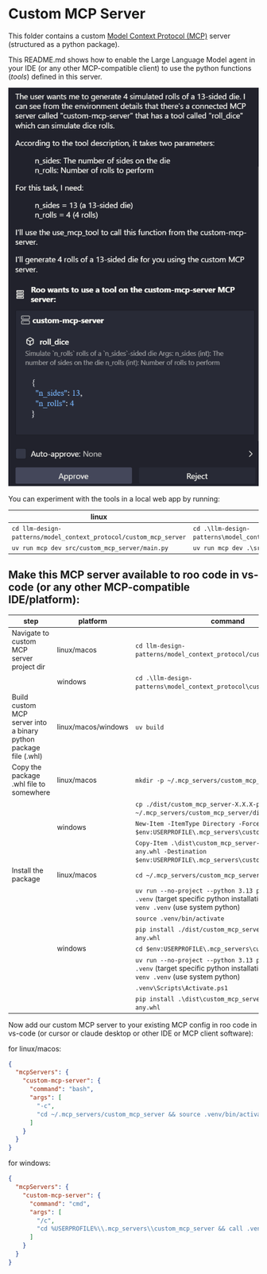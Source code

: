 
# Custom MCP Server

This folder contains a custom [Model Context Protocol (MCP)](https://modelcontextprotocol.io/introduction) server (structured as a python package).

This README.md shows how to enable the Large Language Model agent in your IDE (or any other MCP-compatible client) to use the python functions (*tools*) defined in this server.

![](./roo_code_vs_code_example.png)

You can experiment with the tools in a local web app by running:

| linux            | windows 
|------------------|-------------
| `cd llm-design-patterns/model_context_protocol/custom_mcp_server` | `cd .\llm-design-patterns\model_context_protocol\custom_mcp_server` |
| `uv run mcp dev src/custom_mcp_server/main.py` | `uv run mcp dev .\src\custom_mcp_server\main.py` |

## Make this MCP server available to roo code in vs-code (or any other MCP-compatible IDE/platform):

| step            | platform         | command
|-----------------|------------------|----------------------------
| Navigate to custom MCP server project dir | linux/macos | `cd llm-design-patterns/model_context_protocol/custom_mcp_server`
| | windows | `cd .\llm-design-patterns\model_context_protocol\custom_mcp_server`
| Build custom MCP server into a binary python package file (.whl) | linux/macos/windows | `uv build`
| Copy the package .whl file to somewhere | linux/macos | `mkdir -p ~/.mcp_servers/custom_mcp_server/dist`
| |  | `cp ./dist/custom_mcp_server-X.X.X-py3-none-any.whl ~/.mcp_servers/custom_mcp_server/dist`
| | windows | `New-Item -ItemType Directory -Force -Path $env:USERPROFILE\.mcp_servers\custom_mcp_server\dist`
| | | `Copy-Item .\dist\custom_mcp_server-X.X.X-py3-none-any.whl -Destination $env:USERPROFILE\.mcp_servers\custom_mcp_server\dist`
| Install the package | linux/macos | `cd ~/.mcp_servers/custom_mcp_server`
|                     | | `uv run --no-project --python 3.13 python -m venv .venv` (target specific python installation) **OR** `python -m venv .venv` (use system python)
|                     | | `source .venv/bin/activate` 
|                     | | `pip install ./dist/custom_mcp_server-X.X.X-py3-none-any.whl`
|                     | windows     | `cd $env:USERPROFILE\.mcp_servers\custom_mcp_server` 
|                     | | `uv run --no-project --python 3.13 python -m venv .venv` (target specific python installation) **OR** `python -m venv .venv` (use system python)
|                     | | `.venv\Scripts\Activate.ps1`
|                     | | `pip install .\dist\custom_mcp_server-X.X.X-py3-none-any.whl`

Now add our custom MCP server to your existing MCP config in roo code in vs-code (or cursor or claude desktop or other IDE or MCP client software):

for linux/macos: 
```json
{
  "mcpServers": {
    "custom-mcp-server": {
      "command": "bash",
      "args": [
        "-c",
        "cd ~/.mcp_servers/custom_mcp_server && source .venv/bin/activate && custom-mcp-server"
      ]
    }
  }
}
```

for windows:
```json
{
  "mcpServers": {
    "custom-mcp-server": {
      "command": "cmd",
      "args": [
        "/c",
        "cd %USERPROFILE%\\.mcp_servers\\custom_mcp_server && call .venv\\Scripts\\activate && custom-mcp-server"
      ]
    }
  }
}
```